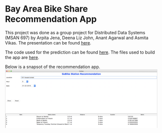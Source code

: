 # Bay Area Bike Share Recommendation App

This project was done as a group project for Distributed Data Systems (MSAN 697) by Arpita Jena, Deena Liz John, Anant Agarwal and Asmita Vikas. The presentation can be found [here](https://github.com/aagarwal4/bay-area-bike-share/blob/master/BikeShare_Slides.pdf). 

The code used for the prediction can be found [here](https://github.com/aagarwal4/bay-area-bike-share/blob/master/Predictions_code.ipynb). The files used to build the app are [here](https://github.com/aagarwal4/bay-area-bike-share/tree/master/App%20dev%20files).

Below is a snapsot of the recommendation app.
![screenshot](https://github.com/aagarwal4/bay-area-bike-share/blob/master/App%20dev%20files/Screen%20Shot%202018-03-13%20at%202.31.36%20AM.png)
